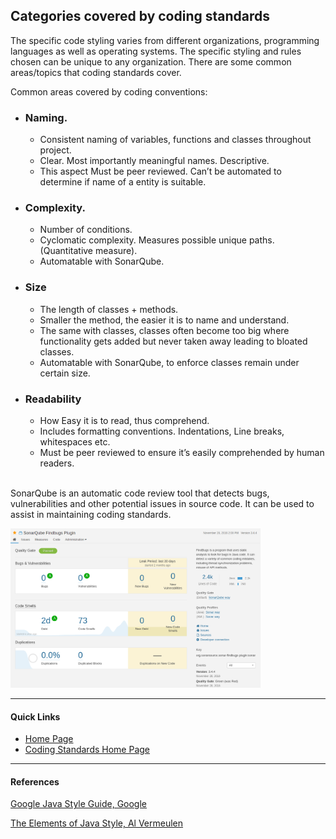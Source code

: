 ## Categories covered by coding standards

The specific code styling varies from different organizations, programming languages as well as operating systems. The specific styling and rules chosen can be unique to any organization. There are some common areas/topics that coding standards cover.

Common areas covered by coding conventions:

- ### Naming.

  - Consistent naming of variables, functions and classes throughout project.
  - Clear. Most importantly meaningful names. Descriptive.
  - This aspect Must be peer reviewed. Can’t be automated to determine if name of a entity is suitable.

- ### Complexity.

  - Number of conditions.
  - Cyclomatic complexity. Measures possible unique paths. (Quantitative measure).
  - Automatable with SonarQube.

- ### Size

  - The length of classes + methods.
  - Smaller the method, the easier it is to name and understand.
  - The same with classes, classes often become too big where functionality gets added but never taken away leading to bloated classes.
  - Automatable with SonarQube, to enforce classes remain under certain size.

- ### Readability

  - How Easy it is to read, thus comprehend.
  - Includes formatting conventions. Indentations, Line breaks, whitespaces etc.
  - Must be peer reviewed to ensure it’s easily comprehended by human readers.

\
SonarQube is an automatic code review tool that detects bugs, vulnerabilities and other potential issues in source code. It can be used to assist in maintaining coding standards.

<img src="images/sonarqube.png" alt="SonarQube image" width="400">

---

#### Quick Links

- [Home Page](../README.md)
- [Coding Standards Home Page](CodingStandards.md)

---

#### References

[Google Java Style Guide, Google](https://google.github.io/styleguide/javaguide.html)

[The Elements of Java Style, Al Vermeulen](http://ungrid.unal.edu.co/ungrid/docs/sg246895.pdf)
